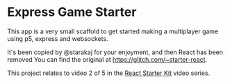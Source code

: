 Express Game Starter
===========================

This app is a very small scaffold to get started making a multiplayer game using p5, express and websockets.

It's been copied by @starakaj for your enjoyment, and then React has been removed You can find the original at https://glitch.com/~starter-react.

This project relates to video 2 of 5 in the [React Starter Kit](https://glitch.com/react-starter-kit) video series.
